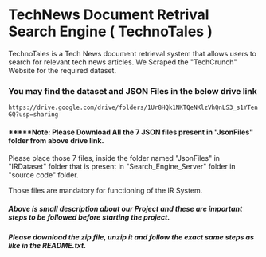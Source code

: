 # TechNews Document Retrival Search Engine ( TechnoTales )
  TechnoTales is a Tech News document retrieval system that allows users to search for relevant tech news articles. 
  We Scraped the "TechCrunch" Website for the required dataset. 

### You may find the dataset and JSON Files in the below drive link
`https://drive.google.com/drive/folders/1Ur8HQk1NKTQeNKlzVhQnLS3_s1YTenGQ?usp=sharing`

#### *****Note: Please Download All the 7 JSON files present in "JsonFiles" folder from above drive link.

Please place those 7 files, inside the folder named "JsonFiles" in "IRDataset" folder that is present in "Search_Engine_Server" folder in "source code" folder.

Those files are mandatory for functioning of the IR System.  


##### Above is small description about our Project and these are important steps to be followed before starting the project.

##### Please download the zip file, unzip it and follow the exact same steps as like in the README.txt.


